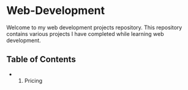 # Web-Development

Welcome to my web development projects repository. This repository contains various projects I have completed while learning web development.

## Table of Contents
- 1. Pricing 
